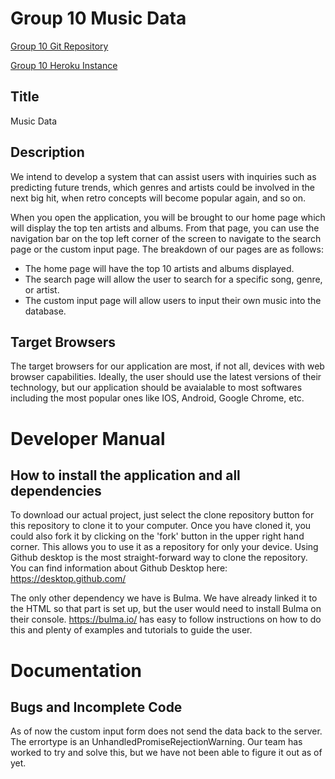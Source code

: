 # Group 10 Music Data

[Group 10 Git Repository](https://github.com/annachk/Group10-Final-INST377SP2021)

[Group 10 Heroku Instance](https://group10-final-inst377.herokuapp.com/index.html)

## Title
Music Data

## Description
We intend to develop a system that can assist users with inquiries such as predicting future trends, which genres and artists could be involved in the next big hit, when retro concepts will become popular again, and so on. 

When you open the application, you will be brought to our home page which will display the top ten artists and albums. From that page, you can use the navigation bar on the top left corner of the screen to navigate to the search page or the custom input page. The breakdown of our pages are as follows:

- The home page will have the top 10 artists and albums displayed. 
- The search page will allow the user to search for a specific song, genre, or artist.
- The custom input page will allow users to input their own music into the database.

## Target Browsers
The target browsers for our application are most, if not all, devices with web browser capabilities. Ideally, the user should use the latest versions of their technology, but our application should be avaialable to most softwares including the most popular ones like IOS, Android, Google Chrome, etc.

# Developer Manual

## How to install the application and all dependencies
To download our actual project, just select the clone repository button for this repository to clone it to your computer. Once you have cloned it, you could also fork it by clicking on the 'fork' button in the upper right hand corner. This allows you to use it as a repository for only your device. Using Github desktop is the most straight-forward way to clone the repository. You can find information about Github Desktop here: https://desktop.github.com/

The only other dependency we have is Bulma. We have already linked it to the HTML so that part is set up, but the user would need to install Bulma on their console. https://bulma.io/ has easy to follow instructions on how to do this and plenty of examples and tutorials to guide the user.


# Documentation 

## Bugs and Incomplete Code
As of now the custom input form does not send the data back to the server. The errortype is an UnhandledPromiseRejectionWarning. Our team has worked to try and solve this, but we have not been able to figure it out as of yet. 
